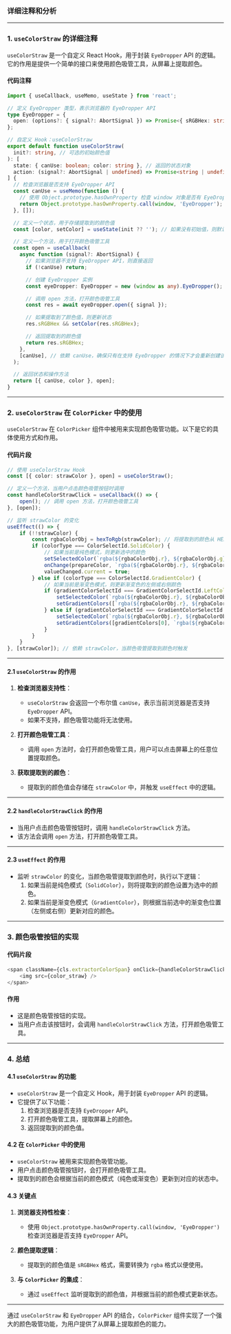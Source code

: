 ### **详细注释和分析**

---

### **1. `useColorStraw` 的详细注释**

`useColorStraw` 是一个自定义 React Hook，用于封装 `EyeDropper` API 的逻辑。它的作用是提供一个简单的接口来使用颜色吸管工具，从屏幕上提取颜色。

#### **代码注释**
```typescript
import { useCallback, useMemo, useState } from 'react';

// 定义 EyeDropper 类型，表示浏览器的 EyeDropper API
type EyeDropper = {
  open: (options?: { signal?: AbortSignal }) => Promise<{ sRGBHex: string | undefined }>;
};

// 自定义 Hook：useColorStraw
export default function useColorStraw(
  init?: string, // 可选的初始颜色值
): [
  state: { canUse: boolean; color: string }, // 返回的状态对象
  action: (signal?: AbortSignal | undefined) => Promise<string | undefined>, // 返回的操作方法
] {
  // 检查浏览器是否支持 EyeDropper API
  const canUse = useMemo(function () {
    // 使用 Object.prototype.hasOwnProperty 检查 window 对象是否有 EyeDropper 属性
    return Object.prototype.hasOwnProperty.call(window, 'EyeDropper');
  }, []);

  // 定义一个状态，用于存储提取到的颜色值
  const [color, setColor] = useState(init ?? ''); // 如果没有初始值，则默认为空字符串

  // 定义一个方法，用于打开颜色吸管工具
  const open = useCallback(
    async function (signal?: AbortSignal) {
      // 如果浏览器不支持 EyeDropper API，则直接返回
      if (!canUse) return;

      // 创建 EyeDropper 实例
      const eyeDropper: EyeDropper = new (window as any).EyeDropper();

      // 调用 open 方法，打开颜色吸管工具
      const res = await eyeDropper.open({ signal });

      // 如果提取到了颜色值，则更新状态
      res.sRGBHex && setColor(res.sRGBHex);

      // 返回提取到的颜色值
      return res.sRGBHex;
    },
    [canUse], // 依赖 canUse，确保只有在支持 EyeDropper 的情况下才会重新创建该方法
  );

  // 返回状态和操作方法
  return [{ canUse, color }, open];
}
```

---

### **2. `useColorStraw` 在 `ColorPicker` 中的使用**

`useColorStraw` 在 `ColorPicker` 组件中被用来实现颜色吸管功能。以下是它的具体使用方式和作用。

#### **代码片段**
```typescript
// 使用 useColorStraw Hook
const [{ color: strawColor }, open] = useColorStraw();

// 定义一个方法，当用户点击颜色吸管按钮时调用
const handleColorStrawClick = useCallback(() => {
    open(); // 调用 open 方法，打开颜色吸管工具
}, [open]);

// 监听 strawColor 的变化
useEffect(() => {
    if (!!strawColor) {
        const rgbaColorObj = hexToRgb(strawColor); // 将提取到的颜色从 HEX 转换为 RGBA 格式
        if (colorType === ColorSelectId.SolidColor) {
            // 如果当前是纯色模式，则更新选中的颜色
            setSelectedColor(`rgba(${rgbaColorObj.r}, ${rgbaColorObj.g}, ${rgbaColorObj.b}, 1)`);
            onChange(prepareColor, `rgba(${rgbaColorObj.r}, ${rgbaColorObj.g}, ${rgbaColorObj.b}, 1)`);
            valueChanged.current = true;
        } else if (colorType === ColorSelectId.GradientColor) {
            // 如果当前是渐变色模式，则更新渐变色的左侧或右侧颜色
            if (gradientColorSelectId === GradientColorSelectId.LeftColor) {
                setSelectedColor(`rgba(${rgbaColorObj.r}, ${rgbaColorObj.g}, ${rgbaColorObj.b}, 1)`);
                setGradientColors([`rgba(${rgbaColorObj.r}, ${rgbaColorObj.g}, ${rgbaColorObj.b}, 1)`, gradientColors[1]]);
            } else if (gradientColorSelectId === GradientColorSelectId.RightColor) {
                setSelectedColor(`rgba(${rgbaColorObj.r}, ${rgbaColorObj.g}, ${rgbaColorObj.b}, 1)`);
                setGradientColors([gradientColors[0], `rgba(${rgbaColorObj.r}, ${rgbaColorObj.g}, ${rgbaColorObj.b}, 1)`]);
            }
        }
    }
}, [strawColor]); // 依赖 strawColor，当颜色吸管提取到颜色时触发
```

---

#### **2.1 `useColorStraw` 的作用**
1. **检查浏览器支持性**：
   - `useColorStraw` 会返回一个布尔值 `canUse`，表示当前浏览器是否支持 `EyeDropper` API。
   - 如果不支持，颜色吸管功能将无法使用。

2. **打开颜色吸管工具**：
   - 调用 `open` 方法时，会打开颜色吸管工具，用户可以点击屏幕上的任意位置提取颜色。

3. **获取提取到的颜色**：
   - 提取到的颜色值会存储在 `strawColor` 中，并触发 `useEffect` 中的逻辑。

---

#### **2.2 `handleColorStrawClick` 的作用**
- 当用户点击颜色吸管按钮时，调用 `handleColorStrawClick` 方法。
- 该方法会调用 `open` 方法，打开颜色吸管工具。

---

#### **2.3 `useEffect` 的作用**
- 监听 `strawColor` 的变化，当颜色吸管提取到颜色时，执行以下逻辑：
  1. 如果当前是纯色模式（`SolidColor`），则将提取到的颜色设置为选中的颜色。
  2. 如果当前是渐变色模式（`GradientColor`），则根据当前选中的渐变色位置（左侧或右侧）更新对应的颜色。

---

### **3. 颜色吸管按钮的实现**

#### **代码片段**
```typescript
<span className={cls.extractorColorSpan} onClick={handleColorStrawClick}>
    <img src={color_straw} />
</span>
```

#### **作用**
- 这是颜色吸管按钮的实现。
- 当用户点击该按钮时，会调用 `handleColorStrawClick` 方法，打开颜色吸管工具。

---

### **4. 总结**

#### **4.1 `useColorStraw` 的功能**
- `useColorStraw` 是一个自定义 Hook，用于封装 `EyeDropper` API 的逻辑。
- 它提供了以下功能：
  1. 检查浏览器是否支持 `EyeDropper` API。
  2. 打开颜色吸管工具，提取屏幕上的颜色。
  3. 返回提取到的颜色值。

#### **4.2 在 `ColorPicker` 中的使用**
- `useColorStraw` 被用来实现颜色吸管功能。
- 用户点击颜色吸管按钮时，会打开颜色吸管工具。
- 提取到的颜色会根据当前的颜色模式（纯色或渐变色）更新到对应的状态中。

#### **4.3 关键点**
1. **浏览器支持性检查**：
   - 使用 `Object.prototype.hasOwnProperty.call(window, 'EyeDropper')` 检查浏览器是否支持 `EyeDropper` API。

2. **颜色提取逻辑**：
   - 提取到的颜色值是 `sRGBHex` 格式，需要转换为 `rgba` 格式以便使用。

3. **与 `ColorPicker` 的集成**：
   - 通过 `useEffect` 监听提取到的颜色值，并根据当前的颜色模式更新状态。

---

通过 `useColorStraw` 和 `EyeDropper` API 的结合，`ColorPicker` 组件实现了一个强大的颜色吸管功能，为用户提供了从屏幕上提取颜色的能力。
